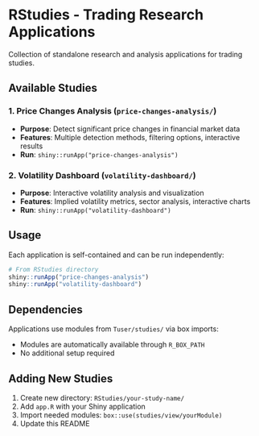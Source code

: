 # RStudies - Trading Research Applications

Collection of standalone research and analysis applications for trading studies.

## Available Studies

### 1. Price Changes Analysis (`price-changes-analysis/`)
- **Purpose**: Detect significant price changes in financial market data
- **Features**: Multiple detection methods, filtering options, interactive results
- **Run**: `shiny::runApp("price-changes-analysis")`

### 2. Volatility Dashboard (`volatility-dashboard/`)
- **Purpose**: Interactive volatility analysis and visualization
- **Features**: Implied volatility metrics, sector analysis, interactive charts
- **Run**: `shiny::runApp("volatility-dashboard")`

## Usage

Each application is self-contained and can be run independently:

```r
# From RStudies directory
shiny::runApp("price-changes-analysis")
shiny::runApp("volatility-dashboard")
```

## Dependencies

Applications use modules from `Tuser/studies/` via box imports:
- Modules are automatically available through `R_BOX_PATH`
- No additional setup required

## Adding New Studies

1. Create new directory: `RStudies/your-study-name/`
2. Add `app.R` with your Shiny application
3. Import needed modules: `box::use(studies/view/yourModule)`
4. Update this README